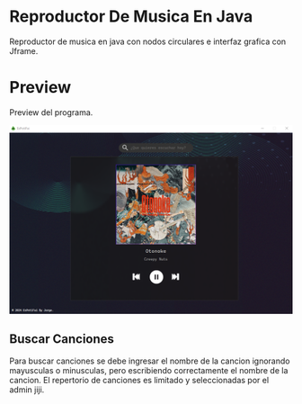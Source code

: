 # Reproductor De Musica En Java
Reproductor de musica en java con nodos circulares e interfaz grafica con Jframe.


# Preview
Preview del programa.

![image Preview](previewApp.png)

## Buscar Canciones
Para buscar canciones se debe ingresar el nombre de la cancion ignorando mayusculas o minusculas, pero escribiendo correctamente el nombre de la cancion.
El repertorio de canciones es limitado  y seleccionadas por el admin jiji.
